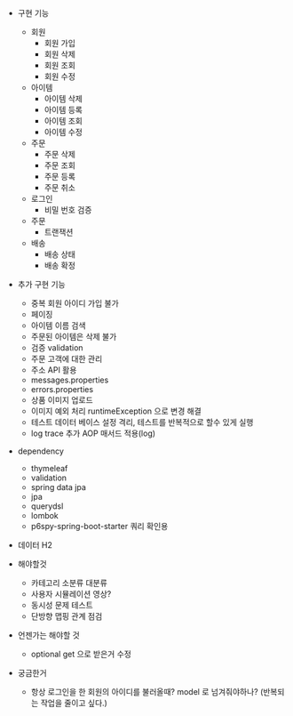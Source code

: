 
- 구현 기능
  - 회원
    - 회원 가입 
    - 회원 삭제
    - 회원 조회
    - 회원 수정
  - 아이템
    - 아이템 삭제
    - 아이템 등록
    - 아이템 조회
    - 아이템 수정
  - 주문
    - 주문 삭제
    - 주문 조회
    - 주문 등록
    - 주문 취소
  - 로그인
    - 비밀 번호 검증
  - 주문 
    - 트랜잭션
  - 배송
    - 배송 상태
    - 배송 확정

- 추가 구현 기능
  - 중복 회원 아이디 가입 불가
  - 페이징
  - 아이템 이름 검색
  - 주문된 아이템은 삭제 불가
  - 검증 validation
  - 주문 고객에 대한 관리
  - 주소 API 활용
  - messages.properties
  - errors.properties
  - 상품 이미지 업로드
  - 이미지 예외 처리 runtimeException 으로 변경 해결
  - 테스트 데이터 베이스 설정 격리, 테스트를 반복적으로 할수 있게 실행
  - log trace 추가 AOP 매서드 적용(log)

- dependency
  - thymeleaf
  - validation
  - spring data jpa
  - jpa
  - querydsl
  - lombok
  - p6spy-spring-boot-starter 쿼리 확인용

- 데이터 H2

- 해야할것
  - 카테고리 소분류 대분류
  - 사용자 시뮬레이션 영상?
  - 동시성 문제 테스트
  - 단방향 맵핑 관계 점검
 
  
- 언젠가는 해야할 것
  - optional get 으로 받은거 수정

- 궁금한거
  - 항상 로그인을 한 회원의 아이디를 불러올때? model 로 넘겨줘야하나? (반복되는 작업을 줄이고 싶다.)
